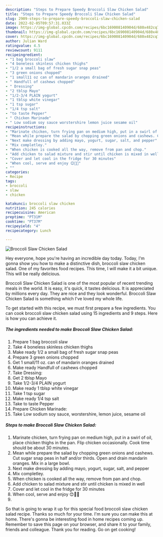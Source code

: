 ```yaml
---
description: "Steps to Prepare Speedy Broccoli Slaw Chicken Salad"
title: "Steps to Prepare Speedy Broccoli Slaw Chicken Salad"
slug: 2909-steps-to-prepare-speedy-broccoli-slaw-chicken-salad
date: 2022-02-05T09:57:31.033Z
image: https://img-global.cpcdn.com/recipes/6bc169008140904d/680x482cq70/broccoli-slaw-chicken-salad-recipe-main-photo.jpg
thumbnail: https://img-global.cpcdn.com/recipes/6bc169008140904d/680x482cq70/broccoli-slaw-chicken-salad-recipe-main-photo.jpg
cover: https://img-global.cpcdn.com/recipes/6bc169008140904d/680x482cq70/broccoli-slaw-chicken-salad-recipe-main-photo.jpg
author: Julian Ward
ratingvalue: 4.5
reviewcount: 9111
recipeingredient:
- "1 bag broccoli slaw"
- "4 boneless skinless chicken thighs"
- "1/2 a small bag of fresh sugar snap peas"
- "3 green onions chopped"
- "1 small11 oz can of mandarin oranges drained"
- " Handfull of cashews chopped"
- " Dressing"
- "2 tblsp Mayo"
- "1/2-3/4 PLAIN yogurt"
- "1 tblsp white vinegar"
- "1 tsp sugar"
- "1/4 tsp salt"
- "to taste Pepper"
- " Chicken Marinade"
- " Low sodium soy sauce worstershire lemon juice sesame oil"
recipeinstructions:
- "Marinate chicken, turn frying pan on medium high, put in a swirl of oil, place chicken thighs in the pan. Flip chicken occasionally. Cook time should be about 30 minutes."
- "Mean while prepare the salad by chopping green onions and cashews. Cut sugar snap peas in half and/or thirds. Open and drain mandarin oranges. Mix in a large bowl."
- "Next make dressing by adding mayo, yogurt, sugar, salt, and pepper"
- "Mix completley."
- "When chicken is cooked all the way, remove from pan and chop."
- "Add chicken to salad mixture and stir until chicken is mixed in well"
- "Cover and let cool in the fridge for 30 minutes"
- "When cool, serve and enjoy 😊🐓🍊"
- ""
categories:
- Recipe
tags:
- broccoli
- slaw
- chicken

katakunci: broccoli slaw chicken 
nutrition: 245 calories
recipecuisine: American
preptime: "PT31M"
cooktime: "PT37M"
recipeyield: "4"
recipecategory: Lunch

---
```



![Broccoli Slaw Chicken Salad](https://img-global.cpcdn.com/recipes/6bc169008140904d/680x482cq70/broccoli-slaw-chicken-salad-recipe-main-photo.jpg)

Hey everyone, hope you're having an incredible day today. Today, I'm gonna show you how to make a distinctive dish, broccoli slaw chicken salad. One of my favorites food recipes. This time, I will make it a bit unique. This will be really delicious.



Broccoli Slaw Chicken Salad is one of the most popular of recent trending meals in the world. It is easy, it's quick, it tastes delicious. It is appreciated by millions every day. They are nice and they look wonderful. Broccoli Slaw Chicken Salad is something which I've loved my whole life.


To get started with this recipe, we must first prepare a few ingredients. You can cook broccoli slaw chicken salad using 15 ingredients and 9 steps. Here is how you can achieve it.

<!--inarticleads1-->

##### The ingredients needed to make Broccoli Slaw Chicken Salad:

1. Prepare 1 bag broccoli slaw
1. Take 4 boneless skinless chicken thighs
1. Make ready 1/2 a small bag of fresh sugar snap peas
1. Prepare 3 green onions chopped
1. Get 1 small/11 oz. can of mandarin oranges drained
1. Make ready  Handfull of cashews chopped
1. Take  Dressing:
1. Get 2 tblsp Mayo
1. Take 1/2-3/4 PLAIN yogurt
1. Make ready 1 tblsp white vinegar
1. Take 1 tsp sugar
1. Make ready 1/4 tsp salt
1. Take to taste Pepper
1. Prepare  Chicken Marinade:
1. Take  Low sodium soy sauce, worstershire, lemon juice, sesame oil




<!--inarticleads2-->

##### Steps to make Broccoli Slaw Chicken Salad:

1. Marinate chicken, turn frying pan on medium high, put in a swirl of oil, place chicken thighs in the pan. Flip chicken occasionally. Cook time should be about 30 minutes.
1. Mean while prepare the salad by chopping green onions and cashews. Cut sugar snap peas in half and/or thirds. Open and drain mandarin oranges. Mix in a large bowl.
1. Next make dressing by adding mayo, yogurt, sugar, salt, and pepper
1. Mix completley.
1. When chicken is cooked all the way, remove from pan and chop.
1. Add chicken to salad mixture and stir until chicken is mixed in well
1. Cover and let cool in the fridge for 30 minutes
1. When cool, serve and enjoy 😊🐓🍊
1. 




So that is going to wrap it up for this special food broccoli slaw chicken salad recipe. Thanks so much for your time. I'm sure you can make this at home. There's gonna be interesting food in home recipes coming up. Remember to save this page on your browser, and share it to your family, friends and colleague. Thank you for reading. Go on get cooking!
